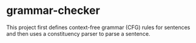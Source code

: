 # grammar-checker


This project first defines context-free grammar (CFG) rules for sentences and then uses a constituency parser to parse a sentence.



